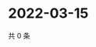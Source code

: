 # 2022-03-15

共 0 条

<!-- BEGIN WEIBO -->
<!-- 最后更新时间 Tue Mar 15 2022 07:00:45 GMT+0800 (China Standard Time) -->

<!-- END WEIBO -->
